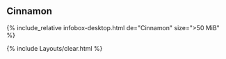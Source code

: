 ## Cinnamon
{% include_relative infobox-desktop.html de="Cinnamon" size=">50 MiB" %}

{% include Layouts/clear.html %}
